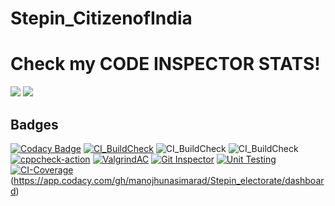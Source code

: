 # Stepin_CitizenofIndia

<h1>Check my CODE INSPECTOR STATS! </h1>
<a>
<img src="https://www.code-inspector.com/project/27805/score/svg" />
<img src="https://www.code-inspector.com/project/27805/status/svg" />
</a>



## Badges
[![Codacy Badge](https://api.codacy.com/project/badge/Grade/d7dea4a9ee1e4fe9b1430f77b7af7d44)](https://app.codacy.com/gh/manojhunasimarad/Stepin_electorate?utm_source=github.com&utm_medium=referral&utm_content=manojhunasimarad/Stepin_electorate&utm_campaign=Badge_Grade_Settings)
[![CI_BuildCheck](https://github.com/manojhunasimarad/Stepin_electorate/actions/workflows/main.yml/badge.svg)](https://github.com/manojhunasimarad/Stepin_electorate/actions/workflows/main.yml)
![CI_BuildCheck](https://www.code-inspector.com/project/27992/score/svg)
![CI_BuildCheck](https://www.code-inspector.com/project/27992/status/svg)
[![cppcheck-action](https://github.com/manojhunasimarad/Stepin_electorate/actions/workflows/c-cpp.yml/badge.svg)](https://github.com/manojhunasimarad/Stepin_electorate/actions/workflows/c-cpp.yml)
[![ValgrindAC](https://github.com/manojhunasimarad/Stepin_electorate/actions/workflows/valgrind.yml/badge.svg)](https://github.com/manojhunasimarad/Stepin_electorate/actions/workflows/valgrind.yml)
[![Git Inspector](https://github.com/manojhunasimarad/Stepin_electorate/actions/workflows/gitinspector.yml/badge.svg)](https://github.com/manojhunasimarad/Stepin_electorate/actions/workflows/gitinspector.yml)
[![Unit Testing](https://github.com/manojhunasimarad/Stepin_electorate/actions/workflows/unit-test.yml/badge.svg)](https://github.com/manojhunasimarad/Stepin_electorate/actions/workflows/unit-test.yml)
[![CI-Coverage](https://github.com/manojhunasimarad/Stepin_electorate/actions/workflows/gcov.yml/badge.svg)](https://github.com/manojhunasimarad/Stepin_electorate/actions/workflows/gcov.yml)
(https://app.codacy.com/gh/manojhunasimarad/Stepin_electorate/dashboard)
